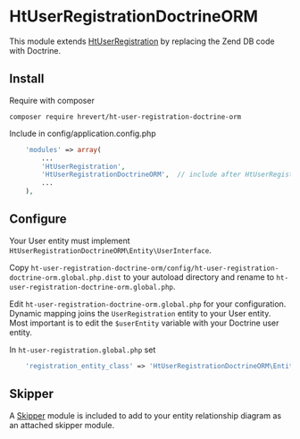 HtUserRegistrationDoctrineORM
=============================

This module extends [HtUserRegistration](https://github.com/hrevert/HtUserRegistration)
by replacing the Zend DB code with Doctrine.

Install
-------

Require with composer
```
composer require hrevert/ht-user-registration-doctrine-orm
```

Include in config/application.config.php
```php
    'modules' => array(
        ...
        'HtUserRegistration',
        'HtUserRegistrationDoctrineORM',  // include after HtUserRegistration
        ...
    ),
```


Configure
----------

Your User entity must implement `HtUserRegistrationDoctrineORM\Entity\UserInterface`.

Copy `ht-user-registration-doctrine-orm/config/ht-user-registration-doctrine-orm.global.php.dist`
to your autoload directory and rename to `ht-user-registration-doctrine-orm.global.php`.

Edit `ht-user-registration-doctrine-orm.global.php` for your configuration.  Dynamic mapping
joins the `UserRegistration` entity to your User entity.  Most important is to edit the
`$userEntity` variable with your Doctrine user entity.

In `ht-user-registration.global.php` set
```php
    'registration_entity_class' => 'HtUserRegistrationDoctrineORM\Entity\UserRegistration',
```


Skipper
-------

A [Skipper](https://skipper18.com) module is included to add to your entity relationship diagram
as an attached skipper module.
